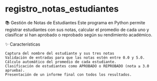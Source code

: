 # registro_notas_estudiantes
📚 Gestión de Notas de Estudiantes  Este programa en Python permite registrar estudiantes con sus notas, calcular el promedio de cada uno y clasificar si han aprobado o reprobado según su rendimiento académico.

✨ Características

    Captura del nombre del estudiante y sus tres notas
    Validación de entradas para que las notas estén entre 0.0 y 5.0.
    Cálculo automático del promedio de cada estudiante.
    Clasificación de estudiantes como APROBADO o REPROBADO (nota ≥ 3.0 aprueba).
    Presentación de un informe final con todos los resultados.
